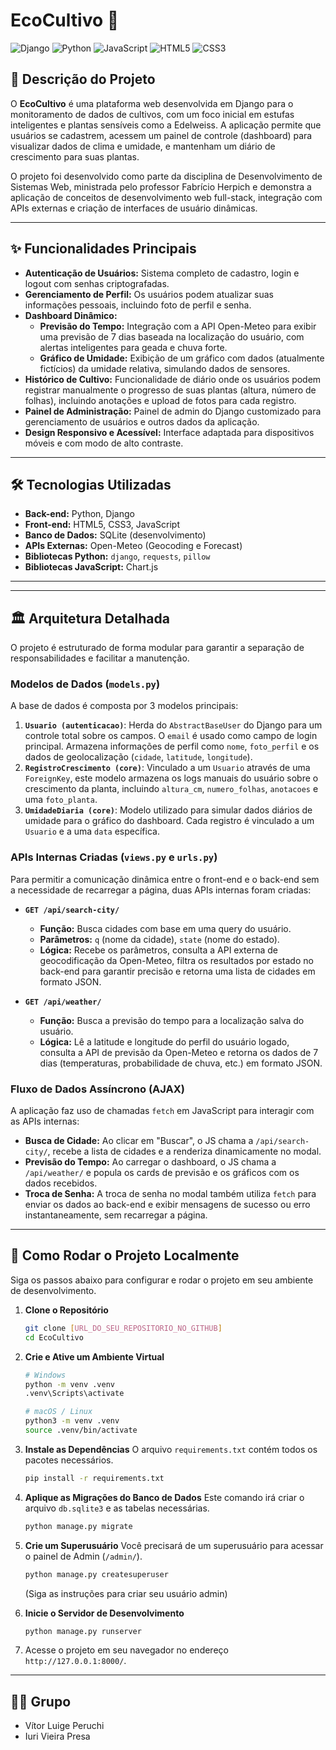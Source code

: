 # EcoCultivo 🌱

![Django](https://img.shields.io/badge/Django-092E20?style=for-the-badge&logo=django&logoColor=white)
![Python](https://img.shields.io/badge/Python-3776AB?style=for-the-badge&logo=python&logoColor=white)
![JavaScript](https://img.shields.io/badge/JavaScript-F7DF1E?style=for-the-badge&logo=javascript&logoColor=black)
![HTML5](https://img.shields.io/badge/HTML5-E34F26?style=for-the-badge&logo=html5&logoColor=white)
![CSS3](https://img.shields.io/badge/CSS3-1572B6?style=for-the-badge&logo=css3&logoColor=white)

## 📖 Descrição do Projeto

O **EcoCultivo** é uma plataforma web desenvolvida em Django para o monitoramento de dados de cultivos, com um foco inicial em estufas inteligentes e plantas sensíveis como a Edelweiss. A aplicação permite que usuários se cadastrem, acessem um painel de controle (dashboard) para visualizar dados de clima e umidade, e mantenham um diário de crescimento para suas plantas.

O projeto foi desenvolvido como parte da disciplina de Desenvolvimento de Sistemas Web, ministrada pelo professor Fabrício Herpich e demonstra a aplicação de conceitos de desenvolvimento web full-stack, integração com APIs externas e criação de interfaces de usuário dinâmicas.

---

## ✨ Funcionalidades Principais

- **Autenticação de Usuários:** Sistema completo de cadastro, login e logout com senhas criptografadas.
- **Gerenciamento de Perfil:** Os usuários podem atualizar suas informações pessoais, incluindo foto de perfil e senha.
- **Dashboard Dinâmico:**
  - **Previsão do Tempo:** Integração com a API Open-Meteo para exibir uma previsão de 7 dias baseada na localização do usuário, com alertas inteligentes para geada e chuva forte.
  - **Gráfico de Umidade:** Exibição de um gráfico com dados (atualmente fictícios) da umidade relativa, simulando dados de sensores.
- **Histórico de Cultivo:** Funcionalidade de diário onde os usuários podem registrar manualmente o progresso de suas plantas (altura, número de folhas), incluindo anotações e upload de fotos para cada registro.
- **Painel de Administração:** Painel de admin do Django customizado para gerenciamento de usuários e outros dados da aplicação.
- **Design Responsivo e Acessível:** Interface adaptada para dispositivos móveis e com modo de alto contraste.

---

## 🛠️ Tecnologias Utilizadas

- **Back-end:** Python, Django
- **Front-end:** HTML5, CSS3, JavaScript
- **Banco de Dados:** SQLite (desenvolvimento)
- **APIs Externas:** Open-Meteo (Geocoding e Forecast)
- **Bibliotecas Python:** `django`, `requests`, `pillow`
- **Bibliotecas JavaScript:** Chart.js

---

---

## 🏛️ Arquitetura Detalhada

O projeto é estruturado de forma modular para garantir a separação de responsabilidades e facilitar a manutenção.

### Modelos de Dados (`models.py`)

A base de dados é composta por 3 modelos principais:

1.  **`Usuario (autenticacao)`**: Herda do `AbstractBaseUser` do Django para um controle total sobre os campos. O `email` é usado como campo de login principal. Armazena informações de perfil como `nome`, `foto_perfil` e os dados de geolocalização (`cidade`, `latitude`, `longitude`).
2.  **`RegistroCrescimento (core)`**: Vinculado a um `Usuario` através de uma `ForeignKey`, este modelo armazena os logs manuais do usuário sobre o crescimento da planta, incluindo `altura_cm`, `numero_folhas`, `anotacoes` e uma `foto_planta`.
3.  **`UmidadeDiaria (core)`**: Modelo utilizado para simular dados diários de umidade para o gráfico do dashboard. Cada registro é vinculado a um `Usuario` e a uma `data` específica.

### APIs Internas Criadas (`views.py` e `urls.py`)

Para permitir a comunicação dinâmica entre o front-end e o back-end sem a necessidade de recarregar a página, duas APIs internas foram criadas:

* **`GET /api/search-city/`**
    * **Função:** Busca cidades com base em uma query do usuário.
    * **Parâmetros:** `q` (nome da cidade), `state` (nome do estado).
    * **Lógica:** Recebe os parâmetros, consulta a API externa de geocodificação da Open-Meteo, filtra os resultados por estado no back-end para garantir precisão e retorna uma lista de cidades em formato JSON.

* **`GET /api/weather/`**
    * **Função:** Busca a previsão do tempo para a localização salva do usuário.
    * **Lógica:** Lê a latitude e longitude do perfil do usuário logado, consulta a API de previsão da Open-Meteo e retorna os dados de 7 dias (temperaturas, probabilidade de chuva, etc.) em formato JSON.

### Fluxo de Dados Assíncrono (AJAX)

A aplicação faz uso de chamadas `fetch` em JavaScript para interagir com as APIs internas:
* **Busca de Cidade:** Ao clicar em "Buscar", o JS chama a `/api/search-city/`, recebe a lista de cidades e a renderiza dinamicamente no modal.
* **Previsão do Tempo:** Ao carregar o dashboard, o JS chama a `/api/weather/` e popula os cards de previsão e os gráficos com os dados recebidos.
* **Troca de Senha:** A troca de senha no modal também utiliza `fetch` para enviar os dados ao back-end e exibir mensagens de sucesso ou erro instantaneamente, sem recarregar a página.

---

## 🚀 Como Rodar o Projeto Localmente

Siga os passos abaixo para configurar e rodar o projeto em seu ambiente de desenvolvimento.

1.  **Clone o Repositório**

    ```bash
    git clone [URL_DO_SEU_REPOSITORIO_NO_GITHUB]
    cd EcoCultivo
    ```

2.  **Crie e Ative um Ambiente Virtual**

    ```bash
    # Windows
    python -m venv .venv
    .venv\Scripts\activate

    # macOS / Linux
    python3 -m venv .venv
    source .venv/bin/activate
    ```

3.  **Instale as Dependências**
    O arquivo `requirements.txt` contém todos os pacotes necessários.

    ```bash
    pip install -r requirements.txt
    ```

4.  **Aplique as Migrações do Banco de Dados**
    Este comando irá criar o arquivo `db.sqlite3` e as tabelas necessárias.

    ```bash
    python manage.py migrate
    ```

5.  **Crie um Superusuário**
    Você precisará de um superusuário para acessar o painel de Admin (`/admin/`).

    ```bash
    python manage.py createsuperuser
    ```

    (Siga as instruções para criar seu usuário admin)

6.  **Inicie o Servidor de Desenvolvimento**

    ```bash
    python manage.py runserver
    ```

7.  Acesse o projeto em seu navegador no endereço `http://127.0.0.1:8000/`.

---

## 👨‍💻 Grupo

- Vítor Luige Peruchi
- Iuri Vieira Presa
